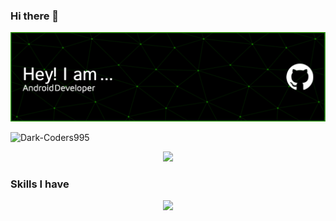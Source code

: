 ### Hi there 👋

![Header](./github-header-image.png)
<p>
  <img align="left" src="https://github-readme-stats.vercel.app/api/top-langs/?username=Dark-Coders995&layout=compact" alt="Dark-Coders995" />
</p> 
<br>
<p align="center">
  <a href="https://skillicons.dev">
    <img src="https://skillicons.dev/icons?i=cpp,java,python,kotlin,swift,javascript,html,css,bash,mysql" />
  </a>
</p>

### Skills I have
<p align="center">
  <a href="https://skillicons.dev">
    <img src="https://skillicons.dev/icons?i=flutter,androidstudio,linux,flask,firebase,figma,vue,replit,git,github,bootstrap" />
  </a>
</p>
<!--
**Dark-Coders995/Dark-Coders995** is a ✨ _special_ ✨ repository because its `README.md` (this file) appears on your GitHub profile.

Here are some ideas to get you started:

- 🔭 I’m currently working on ...
- 🌱 I’m currently learning ...
- 👯 I’m looking to collaborate on ...
- 🤔 I’m looking for help with ...
- 💬 Ask me about ...
- 📫 How to reach me: ...
- 😄 Pronouns: ...
- ⚡ Fun fact: ...
-->
